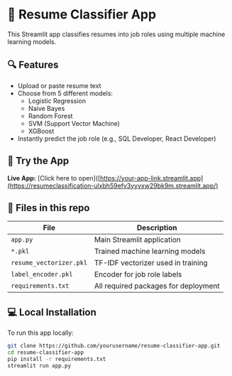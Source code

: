 # 📄 Resume Classifier App

This Streamlit app classifies resumes into job roles using multiple machine learning models.

## 🔍 Features

- Upload or paste resume text
- Choose from 5 different models:
  - Logistic Regression
  - Naive Bayes
  - Random Forest
  - SVM (Support Vector Machine)
  - XGBoost
- Instantly predict the job role (e.g., SQL Developer, React Developer)

## 🚀 Try the App

**Live App:** [Click here to open]([https://your-app-link.streamlit.app](https://resumeclassification-ulxbh59efv3yyvxw29bk9m.streamlit.app/)

## 📂 Files in this repo

| File                  | Description                           |
|-----------------------|---------------------------------------|
| `app.py`              | Main Streamlit application            |
| `*.pkl`               | Trained machine learning models       |
| `resume_vectorizer.pkl` | TF-IDF vectorizer used in training |
| `label_encoder.pkl`   | Encoder for job role labels           |
| `requirements.txt`    | All required packages for deployment  |

## 💻 Local Installation

To run this app locally:

```bash
git clone https://github.com/yourusername/resume-classifier-app.git
cd resume-classifier-app
pip install -r requirements.txt
streamlit run app.py
